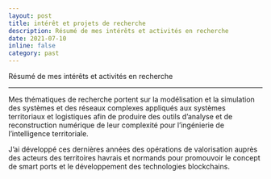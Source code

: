 ```yaml
---
layout: post
title: intérêt et projets de recherche
description: Résumé de mes intérêts et activités en recherche
date: 2021-07-10
inline: false
category: past
---
```


Résumé de mes intérêts et activités en recherche

***
Mes thématiques de recherche portent sur la modélisation et la simulation des systèmes et des réseaux complexes appliqués aux systèmes territoriaux et logistiques afin de produire des outils d’analyse et de reconstruction numérique de leur complexité pour l’ingénierie de l’intelligence territoriale. 

J’ai développé ces dernières années des opérations de valorisation auprès des acteurs des territoires havrais et normands pour promouvoir le concept de smart ports et le développement des technologies blockchains.

